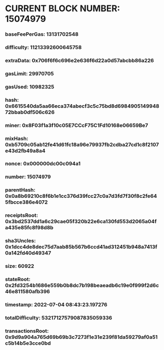 # CURRENT BLOCK NUMBER: 15074979

### baseFeePerGas: 13131702548
### difficulty: 11213392600645758
### extraData: 0x706f6f6c696e2e636f6d22a0d57abcbb86a226
### gasLimit: 29970705
### gasUsed: 10982325
### hash: 0x6615540da5aa66eca374abecf3c5c75bd8d698490514994872bbab0df506c626
### miner: 0x8F03f1a3f10c05E7CCcF75C1Fd10168e06659Be7
### mixHash: 0xb5709c05ab12fe41d61fc18a96e79937fb2cdba27cd1c8f2107e43d2fb49a8a4
### nonce: 0x000000dc00c094a1
### number: 15074979
### parentHash: 0x0a8b69210c8f6b1e1cc376d39fcc27c0a7d3fd7f30f8c2fe645fbcce386e4072
### receiptsRoot: 0x3bd2537dd1a6c29cae05f320b22e6ca130fd553d2065a04fa435e85fc8f98d8b
### sha3Uncles: 0x1dcc4de8dec75d7aab85b567b6ccd41ad312451b948a7413f0a142fd40d49347
### size: 60922
### stateRoot: 0x2fd3254b1686e559b0b8dc7b198beaeadb6c19e0f999f2d6c46e811580afb396
### timestamp: 2022-07-04 08:43:23.197276
### totalDifficulty: 53217127579087835059336
### transactionsRoot: 0x9d9a904a765d69b69b3c7273f1e31e239f81da59279af0a51c5b14b5e3cce0bd

